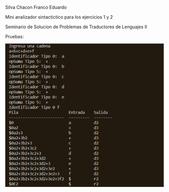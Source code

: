 Silva Chacon Franco Eduardo

Mini analizador sintactictico para los ejercicios 1 y 2

Seminario de Solucion de Problemas de Traductores de Lenguajes II

Pruebas:

![Cadena](https://github.com/franco-e-s-c/Sem-Traductores2/blob/6c73afd3d979dd42af9479522f68998623035244/Mini%20Sintactico/imagenes/1.1.png)
